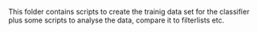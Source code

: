 This folder contains scripts to create the trainig data set for the classifier plus some scripts to analyse the data, compare it to filterlists etc.

